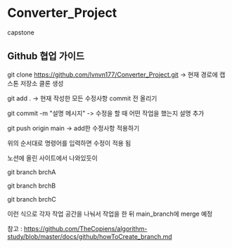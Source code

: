 # Converter_Project
 capstone

 Github 협업 가이드 
 ----------------------
 git clone https://github.com/lvnvn177/Converter_Project.git -> 현재 경로에 캡스톤 저장소 클론 생성 


 git add . -> 현재 작성한 모든 수정사항 commit 전 올리기   
 
 
 git commit -m "설명 메시지" -> 수정을 할 때 어떤 작업을 했는지 설명 추가 
 
 
 git push origin main -> add한 수정사항 적용하기

 위의 순서대로 명령어를 입력하면 수정이 적용 됨

노션에 올린 사이트에서 나와있듯이

 git branch brchA
 
 git branch brchB
 
 git branch brchC

이런 식으로 각자 작업 공간을 나눠서 작업을 한 뒤 main_branch에 merge 예정

참고 : https://github.com/TheCopiens/algorithm-study/blob/master/docs/github/howToCreate_branch.md
